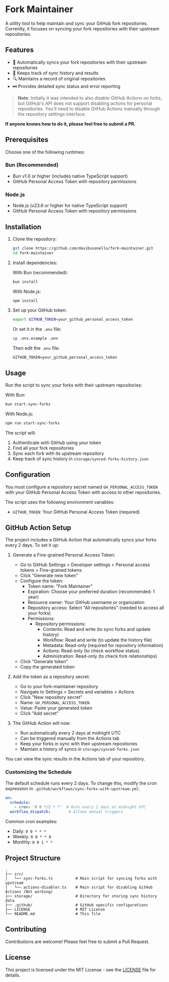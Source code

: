 # Fork Maintainer

A utility tool to help maintain and sync your GitHub fork repositories. Currently, it focuses on syncing your fork repositories with their upstream repositories.

## Features

- 🔄 Automatically syncs your fork repositories with their upstream repositories
- 📝 Keeps track of sync history and results
- 🔍 Maintains a record of original repositories
- ⏭️ Provides detailed sync status and error reporting

> **Note**: Initially it was intended to also disable GitHub Actions on forks, but GitHub's API does not support disabling actions for personal repositories. You'll need to disable GitHub Actions manually through the repository settings interface.

**If anyone knows how to do it, please feel free to submit a PR.**

## Prerequisites

Choose one of the following runtimes:

### Bun (Recommended)

- Bun v1.0 or higher (includes native TypeScript support)
- GitHub Personal Access Token with repository permissions

### Node.js

- Node.js (v23.6 or higher for native TypeScript support)
- GitHub Personal Access Token with repository permissions

## Installation

1. Clone the repository:

    ```bash
    git clone https://github.com/davibusanello/fork-maintainer.git
    cd fork-maintainer
    ```

2. Install dependencies:

    With Bun (recommended):

    ```bash
    bun install
    ```

    With Node.js:

    ```bash
    npm install
    ```

3. Set up your GitHub token:

    ```bash
    export GITHUB_TOKEN=your_github_personal_access_token
    ```

    Or set it in the `.env` file:

    ```bash
    cp .env.example .env
    ```

    Then edit the `.env` file:

    ```env
    GITHUB_TOKEN=your_github_personal_access_token
    ```

## Usage

Run the script to sync your forks with their upstream repositories:

With Bun:

```bash
bun start-sync-forks
```

With Node.js:

```bash
npm run start-sync-forks
```

The script will:

1. Authenticate with GitHub using your token
2. Find all your fork repositories
3. Sync each fork with its upstream repository
4. Keep track of sync history in `storage/synced-forks-history.json`

## Configuration

You must configure a repository secret named `GH_PERSONAL_ACCESS_TOKEN` with your GitHub Personal Access Token with access to other repositories.

The script uses the following environment variables:

- `GITHUB_TOKEN`: Your GitHub Personal Access Token (required)

## GitHub Action Setup

The project includes a GitHub Action that automatically syncs your forks every 2 days. To set it up:

1. Generate a Fine-grained Personal Access Token:
   - Go to GitHub Settings > Developer settings > Personal access tokens > Fine-grained tokens
   - Click "Generate new token"
   - Configure the token:
     - Token name: "Fork Maintainer"
     - Expiration: Choose your preferred duration (recommended: 1 year)
     - Resource owner: Your GitHub username or organization
     - Repository access: Select "All repositories" (needed to access all your forks)
     - Permissions:
       - Repository permissions:
         - Contents: Read and write (to sync forks and update history)
         - Workflow: Read and write (to update the history file)
         - Metadata: Read-only (required for repository information)
         - Actions: Read-only (to check workflow status)
         - Administration: Read-only (to check fork relationships)
   - Click "Generate token"
   - Copy the generated token

2. Add the token as a repository secret:
   - Go to your fork-maintainer repository
   - Navigate to Settings > Secrets and variables > Actions
   - Click "New repository secret"
   - Name: `GH_PERSONAL_ACCESS_TOKEN`
   - Value: Paste your generated token
   - Click "Add secret"

3. The GitHub Action will now:
   - Run automatically every 2 days at midnight UTC
   - Can be triggered manually from the Actions tab
   - Keep your forks in sync with their upstream repositories
   - Maintain a history of syncs in `storage/synced-forks.json`

You can view the sync results in the Actions tab of your repository.

### Customizing the Schedule

The default schedule runs every 2 days. To change this, modify the cron expression in `.github/workflows/sync-forks-with-upstream.yml`:

```yaml
on:
  schedule:
    - cron: '0 0 */2 * *'  # Runs every 2 days at midnight UTC
  workflow_dispatch:        # Allows manual triggers
```

Common cron examples:

- Daily: `0 0 * * *`
- Weekly: `0 0 * * 0`
- Monthly: `0 0 1 * *`

## Project Structure

```text
.
├── src/
│   └── sync-forks.ts          # Main script for syncing forks with upstream
│   └── actions-disabler.ts    # Main script for disabling GitHub Actions (Not working)
├── storage/                   # Directory for storing sync history data
├── .github/                   # GitHub specific configurations
├── LICENSE                    # MIT License
└── README.md                  # This file
```

## Contributing

Contributions are welcome! Please feel free to submit a Pull Request.

## License

This project is licensed under the MIT License - see the [LICENSE](LICENSE) file for details.
